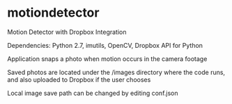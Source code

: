 # motiondetector
Motion Detector with Dropbox Integration 

Dependencies: Python 2.7, imutils, OpenCV, Dropbox API for Python

Application snaps a photo when motion occurs in the camera footage 

Saved photos are located under the /images directory where the code runs, and also uploaded to Dropbox if the user chooses 

Local image save path can be changed by editing conf.json 


